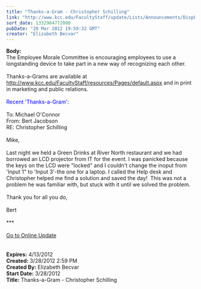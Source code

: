 ```yaml
---
title: "Thanks-a-Gram - Christopher Schilling"
link: "http://www.kcc.edu/FacultyStaff/update/Lists/Announcements/DispForm.aspx?ID=649"
sort_date: 1332964772000
pubDate: "28 Mar 2012 19:59:32 GMT"
creator: "Elizabeth Becvar"
---
```


<div><b>Body:</b> <div class="ExternalClass65895EAEB45947478753EE5D6FD3F7A4">
<div>The Employee Morale Committee is encouraging employees to use a longstanding device to take part in a new way of recognizing each other. </div>
<div> </div>
<div>Thanks-a-Grams are available at <a href="/FacultyStaff/resources/Pages/default.aspx">http://www.kcc.edu/FacultyStaff/resources/Pages/default.aspx</a> and in print in marketing and public relations. </div>
<div> </div>
<div><font color="#0000ff">Recent 'Thanks-a-Gram':</font></div>
<div><br />To: Michael O'Connor<br />From: Bert Jacobson<br />RE: Christopher Schilling<br /> <br />Mike,</div>
<div> </div>
<div>Last night we held a Green Drinks at River North restaurant and we had borrowed an LCD projector from IT for the event. I was panicked because the keys on the LCD were &quot;locked&quot; and I couldn't change the inoput from 'Input 1&quot; to 'Input 3'-the one for a laptop. I called the Help desk and Christopher helped me find a solution and saved the day!  This was not a problem he was familiar with, but stuck with it until we solved the problem.</div>
<div> </div>
<div>Thank you for all you do,</div>
<div> </div>
<div>Bert </div>
<div> </div>
<div>***</div>
<div> </div>
<div><a href="/FacultyStaff/update/Pages/dailyupdate.aspx">Go to Online Update</a></div>
<div> </div>
<div> </div></div></div>
<div><b>Expires:</b> 4/13/2012</div>
<div><b>Created:</b> 3/28/2012 2:59 PM</div>
<div><b>Created By:</b> Elizabeth Becvar</div>
<div><b>Start Date:</b> 3/28/2012</div>
<div><b>Title:</b> Thanks-a-Gram - Christopher Schilling</div>
